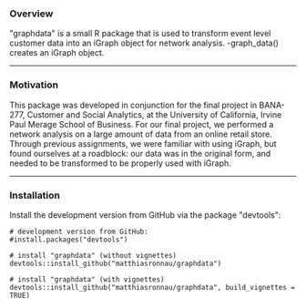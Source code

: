 ### Overview
"graphdata" is a small R package that is used to transform event level customer data into an iGraph object for network analysis.
-graph_data() creates an iGraph object.
___
### Motivation
This package was developed in conjunction for the final project in BANA-277, Customer and Social Analytics, at the University of California,
Irvine Paul Merage School of Business. For our final project, we performed a network analysis on a large amount of data from an online
retail store. Through previous assignments, we were familiar with using iGraph, but found ourselves at a roadblock: our data was in the original
form, and needed to be transformed to be properly used with iGraph.
___
### Installation
Install the development version from GitHub via the package "devtools":
    
    # development version from GitHub:
    #install.packages("devtools") 

    # install "graphdata" (without vignettes)
    devtools::install_github("matthiasronnau/graphdata")
    
    # install "graphdata" (with vignettes)
    devtools::install_github("matthiasronnau/graphdata", build_vignettes = TRUE)
